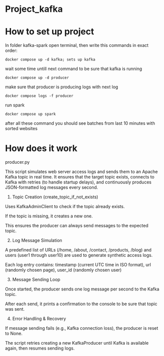 # Project_kafka

# How to set up project

In folder kafka-spark open terminal, then write this commands in exact order:

```docker compose up -d kafka; sets up kafka```

wait some time untill next command to be sure that kafka is running

```docker compose up -d producer```

make sure that producer is producing logs with next log

```docker compose logs -f producer```

run spark

```docker compose up spark```

after all these command you should see batches from last 10 minutes with sorted websites

# How does it work

producer.py

This script simulates web server access logs and sends them to an Apache Kafka topic in real time. It ensures that the target topic exists, connects to Kafka with retries (to handle startup delays), and continuously produces JSON-formatted log messages every second.

1. Topic Creation (create_topic_if_not_exists)

Uses KafkaAdminClient to check if the topic already exists.

If the topic is missing, it creates a new one.

This ensures the producer can always send messages to the expected topic.

2. Log Message Simulation

A predefined list of URLs (/home, /about, /contact, /products, /blog) and users (user1 through user10) are used to generate synthetic access logs.

Each log entry contains: timestamp (current UTC time in ISO format), url (randomly chosen page), user_id (randomly chosen user)

3. Message Sending Loop

Once started, the producer sends one log message per second to the Kafka topic.

After each send, it prints a confirmation to the console to be sure that topic was sent.

4. Error Handling & Recovery

If message sending fails (e.g., Kafka connection loss), the producer is reset to None.

The script retries creating a new KafkaProducer until Kafka is available again, then resumes sending logs.
